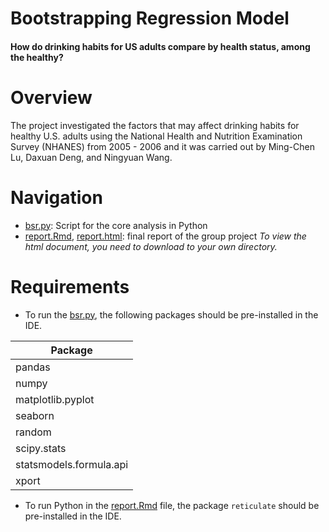 # Bootstrapping Regression Model
#### How do drinking habits for US adults compare by health status, among the healthy?

# Overview
The project investigated the factors that may affect drinking habits for healthy U.S. adults using the National Health and Nutrition Examination Survey (NHANES) from 2005 - 2006 and it was carried out by Ming-Chen Lu, Daxuan Deng, and Ningyuan Wang.

# Navigation
- [bsr.py](https://github.com/mclu/BootstrapRegression/blob/master/bsr.py): Script for the core analysis in Python
- [report.Rmd](https://github.com/mclu/BootstrapRegression/blob/master/report.Rmd), [report.html](https://github.com/mclu/BootstrapRegression/blob/master/report.html): final report of the group project
*To view the html document, you need to download to your own directory.*

# Requirements
- To run the [bsr.py](https://github.com/mclu/BootstrapRegression/blob/master/bsr.py), the following packages should be pre-installed in the IDE.

| Package            |
| ------------------ |
| pandas              |
| numpy            |
| matplotlib.pyplot        |
| seaborn       |
| random|
| scipy.stats|
| statsmodels.formula.api|
| xport |

- To run Python in the [report.Rmd](https://github.com/mclu/BootstrapRegression/blob/master/report.Rmd) file, the package `reticulate` should be pre-installed in the IDE.
